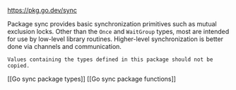 
https://pkg.go.dev/sync

Package sync provides basic synchronization primitives such as mutual exclusion locks. Other than the `Once` and `WaitGroup` types, most are intended for use by low-level library routines. Higher-level synchronization is better done via channels and communication.

`Values containing the types defined in this package should not be copied.`

[[Go sync package types]]
[[Go sync package functions]]